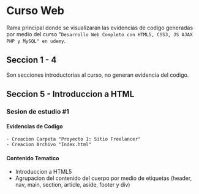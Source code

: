 # Curso Web

Rama principal donde se visualizaran las evidencias de codigo generadas por medio del curso "`Desarrollo Web Completo con HTML5, CSS3, JS AJAX PHP y MySQL" en udemy`.

## Seccion 1 - 4

Son secciones introductorias al curso, no generan evidencia del codigo.

## Seccion 5 - Introduccion a HTML

### Sesion de estudio #1

#### Evidencias de Codigo

    - Creacion Carpeta "Proyecto 1: Sitio Freelancer"
    - Creacion Archivo "Index.html"

#### Contenido Tematico

- Introduccion a HTML5
- Agrupacion del contenido del cuerpo por medio de etiquetas (header, nav, main, section, article, aside, footer y div)
